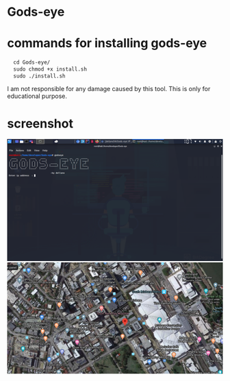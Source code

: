 # Gods-eye

# commands for installing gods-eye
```
  cd Gods-eye/
  sudo chmod +x install.sh
  sudo ./install.sh
  ```
  I am not responsible for any damage caused by this tool.
  This is only for educational purpose.
  
# screenshot
  
![image](https://raw.githubusercontent.com/dellano54/Gods-eye/master/screenshot/screenshot.png)
![image](https://raw.githubusercontent.com/dellano54/Gods-eye/master/screenshot/Screenshot%202020-06-12%2005%3A54%3A53.png)
